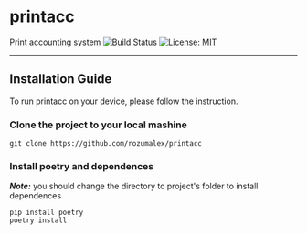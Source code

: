 # printacc
Print accounting system
[![Build Status](https://travis-ci.org/rozumalex/printacc.svg?branch=master)](https://travis-ci.org/github/rozumalex/printacc)
[![License: MIT](https://img.shields.io/badge/License-MIT-blue.svg)](https://github.com/triplinker/printacc/blob/master/LICENSE)

---

## Installation Guide

To run printacc on your device, please follow the instruction.

### Clone the project to your local mashine

```
git clone https://github.com/rozumalex/printacc
```

### Install poetry and dependences
***Note:*** you should change the directory to project's folder to install dependences

```
pip install poetry
poetry install
```
